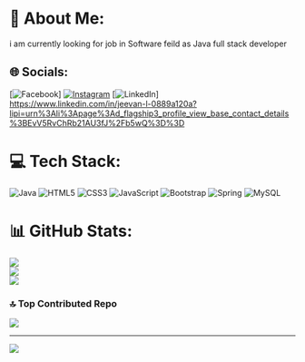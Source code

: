 # 💫 About Me:
i am currently looking for job in Software feild as Java full stack developer


## 🌐 Socials:
[![Facebook](https://img.shields.io/badge/Facebook-%231877F2.svg?logo=Facebook&logoColor=white)] [![Instagram](https://img.shields.io/badge/Instagram-%23E4405F.svg?logo=Instagram&logoColor=white)](https://instagram.com/jeevan_shetty_.24) [![LinkedIn](https://img.shields.io/badge/LinkedIn-%230077B5.svg?logo=linkedin&logoColor=white)] https://www.linkedin.com/in/jeevan-l-0889a120a?lipi=urn%3Ali%3Apage%3Ad_flagship3_profile_view_base_contact_details%3BEvV5RvChRb21AU3fJ%2Fb5wQ%3D%3D

# 💻 Tech Stack:
![Java](https://img.shields.io/badge/java-%23ED8B00.svg?style=flat-square&logo=openjdk&logoColor=white) ![HTML5](https://img.shields.io/badge/html5-%23E34F26.svg?style=flat-square&logo=html5&logoColor=white) ![CSS3](https://img.shields.io/badge/css3-%231572B6.svg?style=flat-square&logo=css3&logoColor=white) ![JavaScript](https://img.shields.io/badge/javascript-%23323330.svg?style=flat-square&logo=javascript&logoColor=%23F7DF1E) ![Bootstrap](https://img.shields.io/badge/bootstrap-%238511FA.svg?style=flat-square&logo=bootstrap&logoColor=white) ![Spring](https://img.shields.io/badge/spring-%236DB33F.svg?style=flat-square&logo=spring&logoColor=white) ![MySQL](https://img.shields.io/badge/mysql-%2300000f.svg?style=flat-square&logo=mysql&logoColor=white)
# 📊 GitHub Stats:
![](https://github-readme-stats.vercel.app/api?username=jeevanshetty24&theme=vue-dark&hide_border=false&include_all_commits=false&count_private=false)<br/>
![](https://github-readme-streak-stats.herokuapp.com/?user=jeevanshetty24&theme=vue-dark&hide_border=false)<br/>
![](https://github-readme-stats.vercel.app/api/top-langs/?username=jeevanshetty24&theme=vue-dark&hide_border=false&include_all_commits=false&count_private=false&layout=compact)

### 🔝 Top Contributed Repo
![](https://github-contributor-stats.vercel.app/api?username=jeevanshetty24&limit=5&theme=dark&combine_all_yearly_contributions=true)

---
[![](https://visitcount.itsvg.in/api?id=jeevanshetty24&icon=0&color=0)](https://visitcount.itsvg.in)

<!-- Proudly created with GPRM ( https://gprm.itsvg.in ) -->

<!--
**jeevanshetty24/jeevanshetty24** is a ✨ _special_ ✨ repository because its `README.md` (this file) appears on your GitHub profile.

Here are some ideas to get you started:

- 🔭 I’m currently working on ...
- 🌱 I’m currently learning ...
- 👯 I’m looking to collaborate on ...
- 🤔 I’m looking for help with ...
- 💬 Ask me about ...
- 📫 How to reach me: ...
- 😄 Pronouns: ...
- ⚡ Fun fact: ...
-->
